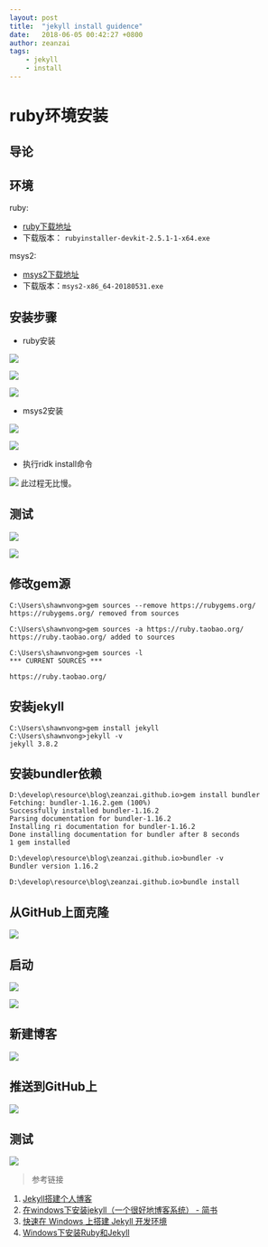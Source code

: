 ```yaml
---
layout: post
title:  "jekyll install guidence"
date:   2018-06-05 00:42:27 +0800
author: zeanzai
tags:
    - jekyll
    - install
---
```


# ruby环境安装
## 导论

## 环境
ruby:
* [ruby下载地址](https://rubyinstaller.org/downloads/)
* 下载版本： `rubyinstaller-devkit-2.5.1-1-x64.exe`

msys2:
* [msys2下载地址](http://www.msys2.org/)
* 下载版本：`msys2-x86_64-20180531.exe`

## 安装步骤

* ruby安装

![](https://jekyll-github.oss-cn-shenzhen.aliyuncs.com/jekyll-install-guidence/001.png)

![](https://jekyll-github.oss-cn-shenzhen.aliyuncs.com/jekyll-install-guidence/002.png)

![](https://jekyll-github.oss-cn-shenzhen.aliyuncs.com/jekyll-install-guidence/003.png)

* msys2安装

![](https://jekyll-github.oss-cn-shenzhen.aliyuncs.com/jekyll-install-guidence/006.png)

![](https://jekyll-github.oss-cn-shenzhen.aliyuncs.com/jekyll-install-guidence/007.png)

* 执行ridk install命令

![](https://jekyll-github.oss-cn-shenzhen.aliyuncs.com/jekyll-install-guidence/009.png)
此过程无比慢。

## 测试

![](https://jekyll-github.oss-cn-shenzhen.aliyuncs.com/jekyll-install-guidence/004.png)

![](https://jekyll-github.oss-cn-shenzhen.aliyuncs.com/jekyll-install-guidence/008.png)

## 修改gem源
```shell
C:\Users\shawnvong>gem sources --remove https://rubygems.org/
https://rubygems.org/ removed from sources

C:\Users\shawnvong>gem sources -a https://ruby.taobao.org/
https://ruby.taobao.org/ added to sources

C:\Users\shawnvong>gem sources -l
*** CURRENT SOURCES ***

https://ruby.taobao.org/
```

## 安装jekyll
```
C:\Users\shawnvong>gem install jekyll
C:\Users\shawnvong>jekyll -v
jekyll 3.8.2
```

## 安装bundler依赖
```shell
D:\develop\resource\blog\zeanzai.github.io>gem install bundler
Fetching: bundler-1.16.2.gem (100%)
Successfully installed bundler-1.16.2
Parsing documentation for bundler-1.16.2
Installing ri documentation for bundler-1.16.2
Done installing documentation for bundler after 8 seconds
1 gem installed

D:\develop\resource\blog\zeanzai.github.io>bundler -v
Bundler version 1.16.2

D:\develop\resource\blog\zeanzai.github.io>bundle install
```

## 从GitHub上面克隆

![](https://jekyll-github.oss-cn-shenzhen.aliyuncs.com/jekyll-install-guidence/011.png)

## 启动

![](https://jekyll-github.oss-cn-shenzhen.aliyuncs.com/jekyll-install-guidence/012.png)

![](https://jekyll-github.oss-cn-shenzhen.aliyuncs.com/jekyll-install-guidence/013.png)

## 新建博客

![](https://jekyll-github.oss-cn-shenzhen.aliyuncs.com/jekyll-install-guidence/014.png)


## 推送到GitHub上

![](https://jekyll-github.oss-cn-shenzhen.aliyuncs.com/jekyll-install-guidence/015.png)

## 测试

![](https://jekyll-github.oss-cn-shenzhen.aliyuncs.com/jekyll-install-guidence/016.png)


> 参考链接
1. [Jekyll搭建个人博客]( http://baixin.io/2016/10/jekyll_tutorials1/)
2. [在windows下安装jekyll（一个很好地博客系统） - 简书](https://www.jianshu.com/p/88e3474cef72)
3. [快速在 Windows 上搭建 Jekyll 开发环境](http://www.itboth.com/d/vM3Qjy/windows-jekyll)
4. [Windows下安装Ruby和Jekyll](http://www.itboth.com/d/vEniYb/windows-devkit-jekyll-rouge-github)






